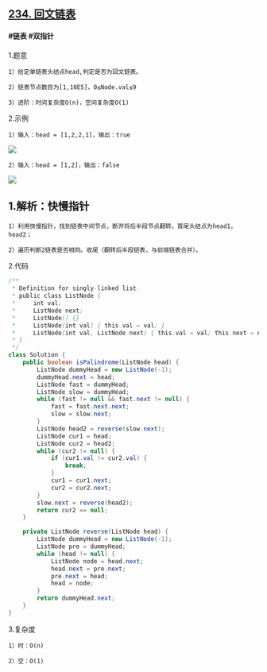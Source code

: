 ## [234. 回文链表](https://leetcode.cn/problems/palindrome-linked-list/description/)

#### #链表 #双指针
1.题意

    1）给定单链表头结点head,判定是否为回文链表。

    2）链表节点数目为[1,10E5]，0≤Node.val≤9

    3）进阶：时间复杂度O(n)，空间复杂度O(1)

2.示例

    1）输入：head = [1,2,2,1]，输出：true
![](https://assets.leetcode.com/uploads/2021/03/03/pal1linked-list.jpg)
    
    2）输入：head = [1,2]，输出：false
![](https://assets.leetcode.com/uploads/2021/03/03/pal2linked-list.jpg)

## 1.解析：快慢指针

    1）利用快慢指针，找到链表中间节点，断开将后半段节点翻转。首尾头结点为head1，head2；

    2）遍历判断2链表是否相同。收尾（翻转后半段链表，与前端链表合并）。

2.代码
```java
/**
 * Definition for singly-linked list.
 * public class ListNode {
 *     int val;
 *     ListNode next;
 *     ListNode() {}
 *     ListNode(int val) { this.val = val; }
 *     ListNode(int val, ListNode next) { this.val = val; this.next = next; }
 * }
 */
class Solution {
    public boolean isPalindrome(ListNode head) {
        ListNode dummyHead = new ListNode(-1);
        dummyHead.next = head;
        ListNode fast = dummyHead;
        ListNode slow = dummyHead;
        while (fast != null && fast.next != null) {
            fast = fast.next.next;
            slow = slow.next;
        }
        ListNode head2 = reverse(slow.next);
        ListNode cur1 = head;
        ListNode cur2 = head2;        
        while (cur2 != null) {
            if (cur1.val != cur2.val) {
                break;
            }
            cur1 = cur1.next;
            cur2 = cur2.next;
        }
        slow.next = reverse(head2);
        return cur2 == null;
    }

    private ListNode reverse(ListNode head) {
        ListNode dummyHead = new ListNode(-1);
        ListNode pre = dummyHead;
        while (head != null) {
            ListNode node = head.next;
            head.next = pre.next;
            pre.next = head;
            head = node;
        }
        return dummyHead.next;
    }  
}
```

3.复杂度

    1）时：O(n)

    2）空：O(1)